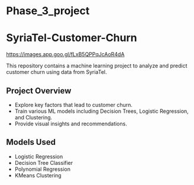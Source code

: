 # Phase_3_project
# SyriaTel-Customer-Churn



https://images.app.goo.gl/fLxB5QPPqJcAoR4dA


This repository contains a machine learning project to analyze and predict customer churn using data from SyriaTel.

##  Project Overview
- Explore key factors that lead to customer churn.
- Train various ML models including Decision Trees, Logistic Regression, and Clustering.
- Provide visual insights and recommendations.

##  Models Used
- Logistic Regression
- Decision Tree Classifier
- Polynomial Regression
- KMeans Clustering
  
